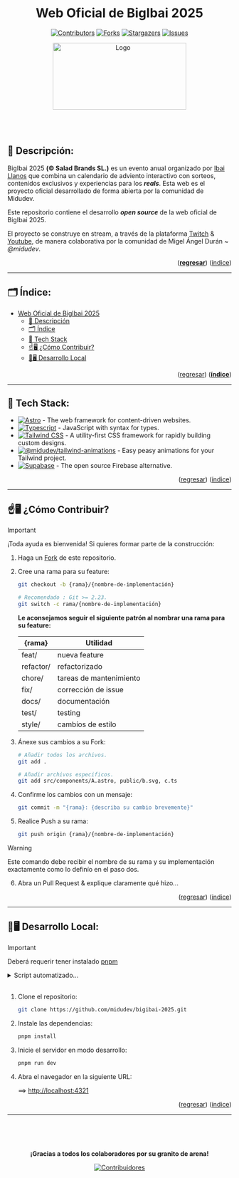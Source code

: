 <div align="center">

<strong><h1>Web Oficial de BigIbai 2025</h1></strong>

<a name="readme-top"></a>

[![Contributors][contributors-shield]][contributors-url]
[![Forks][forks-shield]][forks-url]
[![Stargazers][stars-shield]][stars-url]
[![Issues][issues-shield]][issues-url]

<a href="https://www.bigibai.com/" target="_blank" rel="noopener noreferrer">
  <img width="300px" height="150px" src="https://raw.githubusercontent.com/midudev/bigibai-2025/refs/heads/main/public/logo-a.svg" alt="Logo" width="800" />
</div>

</a>

<br>
<br>
<br>

## 📎 Descripción:

BigIbai 2025 **(&copy; Salad Brands SL.)** es un evento anual organizado por [Ibai Llanos][twitter-ibai-llanos] que combina un calendario de adviento interactivo con sorteos, contenidos exclusivos y experiencias para los ***reals***. Esta web es el proyecto oficial desarrollado de forma abierta por la comunidad de Midudev.

Este repositorio contiene el desarrollo ***open source*** de la web oficial de BigIbai 2025.  

El proyecto se construye en stream, a través de la plataforma [Twitch](https://www.twitch.tv/midudev "Twitch de Midudev") & [Youtube](https://www.youtube.com/midudev "Youtube de Midudev"), de manera colaborativa por la comunidad de Migel Ángel Durán ~ *@midudev*.

<p align="right">
    (<strong><a href="#readme-top">regresar</a></strong>)
    (<a href="#readme-index">índice</a>)
</p>

---
<a name="readme-index"></a>

## 🗂️ Índice:

- [Web Oficial de BigIbai 2025](#-web-oficial-de-bigibai-2025 "Volver...")
  - [📎 Descripción](#-descripcion "Ir a la Descripción")
  - [🗂️ Índice](#-indice "Ir al Índice")
  - [🚀 Tech Stack](#-tech-stack "Ir al Stack Tecnologico")
  - [☝️🖥️ ¿Cómo Contribuir?](#-como-contribuir "Ir a Contribuir")
  - [🧑🖥️ Desarrollo Local](#-desarrollo-local "Ir a Clonar Repositorio")

<p align="right">
    (<a href="#readme-top">regresar</a>)
    (<strong><a href="#readme-index">índice</a></strong>)
</p>

---

## 🚀 Tech Stack:

- [![Astro][astro-badge]][astro-url] - The web framework for content-driven websites.
- [![Typescript][typescript-badge]][typescript-url] - JavaScript with syntax for types.
- [![Tailwind CSS][tailwind-badge]][tailwind-url] - A utility-first CSS framework for rapidly building custom designs.
- [![@midudev/tailwind-animations][midu-animations-badge]][midu-animations-url] - Easy peasy animations for your Tailwind project.
- [![Supabase][supabase-badge]][supabase-url] - The open source Firebase alternative.

<p align="right">
    (<a href="#readme-top">regresar</a>)
    (<a href="#readme-index">índice</a>)
</p>

---

## ☝️🖥️ ¿Cómo Contribuir?

> [!IMPORTANT]
> ¡Toda ayuda es bienvenida! Si quieres formar parte de la construcción:

1. Haga un [Fork][how-to-fork-tutorial] de este repositorio.

2. Cree una rama para su feature:

    ```bash
    git checkout -b {rama}/{nombre-de-implementación}

    # Recomendado : Git >= 2.23.
    git switch -c rama/{nombre-de-implementación}
    ```

    **Le aconsejamos seguir el siguiente patrón al nombrar una rama para su feature:**

    | {rama}    | Utilidad                |
    |-----------|-------------------------|
    | feat/     | nueva feature           |
    | refactor/ | refactorizado           |
    | chore/    | tareas de mantenimiento |
    | fix/      | corrección de issue     |
    | docs/     | documentación           |
    | test/     | testing                 |
    | style/    | cambíos de estilo       |

3. Ánexe sus cambios a su Fork:
    ```bash
    # Añadir todos los archivos.
    git add .

    # Añadir archivos especificos.
    git add src/components/A.astro, public/b.svg, c.ts
    ```

4. Confirme los cambios con un mensaje:

    ```bash
    git commit -m "{rama}: {describa su cambio brevemente}"
    ```

5. Realice Push a su rama:

    ```bash
    git push origin {rama}/{nombre-de-implementación}
    ```
> [!WARNING]
> Este comando debe recibir el nombre de su rama y su implementación exactamente como lo definío en el paso dos.

6. Abra un Pull Request & explique claramente qué hizo...

<p align="right">
    (<a href="#readme-top">regresar</a>)
    (<a href="#readme-index">índice</a>)
</p>

---

## 🧑🖥️ Desarrollo Local:

> [!IMPORTANT]
> Deberá requerir tener instalado [pnpm][pnpm-url]

<details>
    <summary>Script automatizado...</summary>

<br>

- **Linux/MacOS:**
    ```bash
    git clone https://github.com/midudev/bigibai-2025.git &&
    pnpm install &&
    pnpm run dev &&
    open "http://localhost:4321"
    ```
- **Windows:**
    ```powershell
    git clone https://github.com/midudev/bigibai-2025.git &&
    pnpm install &&
    pnpm run dev &&
    Start-Process "http://localhost:4321"
    ```

</details>

<br>

1. Clone el repositorio:

    ```bash
    git clone https://github.com/midudev/bigibai-2025.git
    ```

2. Instale las dependencias:

    ```bash
    pnpm install
    ```

3. Inicie el servidor en modo desarrollo:

    ```bash
    pnpm run dev
    ```

4. Abra el navegador en la siguiente URL:

    ==> [http://localhost:4321](http://localhost:4321) 

<p align="right">
    (<a href="#readme-top">regresar</a>)
    (<a href="#readme-index">índice</a>)
</p>

---

<br>
<br>
<br>

<div align="center">

**¡Gracias a todos los colaboradores por su granito de arena!**

[![Contribuidores](https://contrib.rocks/image?repo=midudev/bigibai-2025&max=500&columns=20)](https://github.com/midudev/bigibai-2025/graphs/contributors)

</div>

<!-- Repository Links -->
[contributors-shield]: https://img.shields.io/github/contributors/midudev/bigibai-2025.svg?style=for-the-badge
[contributors-url]: https://github.com/midudev/bigibai-2025/graphs/contributors
[forks-shield]: https://img.shields.io/github/forks/midudev/bigibai-2025.svg?style=for-the-badge
[forks-url]: https://github.com/midudev/bigibai-2025/network/members
[stars-shield]: https://img.shields.io/github/stars/midudev/bigibai-2025.svg?style=for-the-badge
[stars-url]: https://github.com/midudev/bigibai-2025/stargazers
[issues-shield]: https://img.shields.io/github/issues/midudev/bigibai-2025.svg?style=for-the-badge
[issues-url]: https://github.com/midudev/bigibai-2025/issues
<!-- Repository Links -->

<!-- Tech Stack Links -->
[astro-url]: https://astro.build/
[typescript-url]: https://www.typescriptlang.org/
[tailwind-url]: https://tailwindcss.com/
[midu-animations-url]: https://tailwindcss-animations.vercel.app/
[supabase-url]: https://supabase.com/
[pnpm-url]: https://pnpm.io/installation

[astro-badge]: https://img.shields.io/badge/Astro-fff?style=for-the-badge&logo=astro&logoColor=bd303a&color=352563
[typescript-badge]: https://img.shields.io/badge/Typescript-007ACC?style=for-the-badge&logo=typescript&logoColor=white&color=blue
[tailwind-badge]: https://img.shields.io/badge/Tailwind-ffffff?style=for-the-badge&logo=tailwindcss&logoColor=38bdf8
[midu-animations-badge]: https://img.shields.io/badge/@midudev/tailwind-animations-ff69b4?style=for-the-badge&logo=node.js&logoColor=white&color=blue
[supabase-badge]: https://img.shields.io/badge/Supabase-3ECF8E?style=for-the-badge&logo=supabase&logoColor=white
<!-- Tech Stack Links -->

<!-- Another Links -->
[twitter-ibai-llanos]: https://www.x.com/IbaiLlanos
[how-to-fork-tutorial]: https://youtu.be/watch?v=niPExbK8lSw&t=2135s
<!-- Another Links -->
